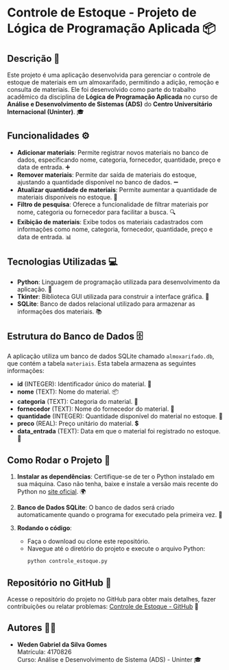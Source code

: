 # Controle de Estoque - Projeto de Lógica de Programação Aplicada 📦

## Descrição 📝

Este projeto é uma aplicação desenvolvida para gerenciar o controle de estoque de materiais em um almoxarifado, permitindo a adição, remoção e consulta de materiais. Ele foi desenvolvido como parte do trabalho acadêmico da disciplina de **Lógica de Programação Aplicada** no curso de **Análise e Desenvolvimento de Sistemas (ADS)** do **Centro Universitário Internacional (Uninter)**. 🎓

## Funcionalidades ⚙️

- **Adicionar materiais**: Permite registrar novos materiais no banco de dados, especificando nome, categoria, fornecedor, quantidade, preço e data de entrada. ➕
- **Remover materiais**: Permite dar saída de materiais do estoque, ajustando a quantidade disponível no banco de dados. ➖
- **Atualizar quantidade de materiais**: Permite aumentar a quantidade de materiais disponíveis no estoque. 🔄
- **Filtro de pesquisa**: Oferece a funcionalidade de filtrar materiais por nome, categoria ou fornecedor para facilitar a busca. 🔍
- **Exibição de materiais**: Exibe todos os materiais cadastrados com informações como nome, categoria, fornecedor, quantidade, preço e data de entrada. 📊

## Tecnologias Utilizadas 💻

- **Python**: Linguagem de programação utilizada para desenvolvimento da aplicação. 🐍
- **Tkinter**: Biblioteca GUI utilizada para construir a interface gráfica. 🎨
- **SQLite**: Banco de dados relacional utilizado para armazenar as informações dos materiais. 📚

## Estrutura do Banco de Dados 🗄️

A aplicação utiliza um banco de dados SQLite chamado `almoxarifado.db`, que contém a tabela `materiais`. Esta tabela armazena as seguintes informações:

- **id** (INTEGER): Identificador único do material. 🔑
- **nome** (TEXT): Nome do material. 📦
- **categoria** (TEXT): Categoria do material. 📂
- **fornecedor** (TEXT): Nome do fornecedor do material. 🏢
- **quantidade** (INTEGER): Quantidade disponível do material no estoque. 🔢
- **preco** (REAL): Preço unitário do material. 💲
- **data_entrada** (TEXT): Data em que o material foi registrado no estoque. 📅

## Como Rodar o Projeto 🚀

1. **Instalar as dependências**: Certifique-se de ter o Python instalado em sua máquina. Caso não tenha, baixe e instale a versão mais recente do Python no [site oficial](https://www.python.org/downloads/). 🌍

2. **Banco de Dados SQLite**: O banco de dados será criado automaticamente quando o programa for executado pela primeira vez. 💾

3. **Rodando o código**:
   - Faça o download ou clone este repositório.
   - Navegue até o diretório do projeto e execute o arquivo Python:
     ```bash
     python controle_estoque.py
     ```

## Repositório no GitHub 🔗

Acesse o repositório do projeto no GitHub para obter mais detalhes, fazer contribuições ou relatar problemas: [Controle de Estoque - GitHub](https://github.com/wedengabriel/Controle-de-Estoque) 📍

## Autores 👨‍💻

- **Weden Gabriel da Silva Gomes**  
  Matrícula: 4170826  
  Curso: Análise e Desenvolvimento de Sistema (ADS) - Uninter 🎓
